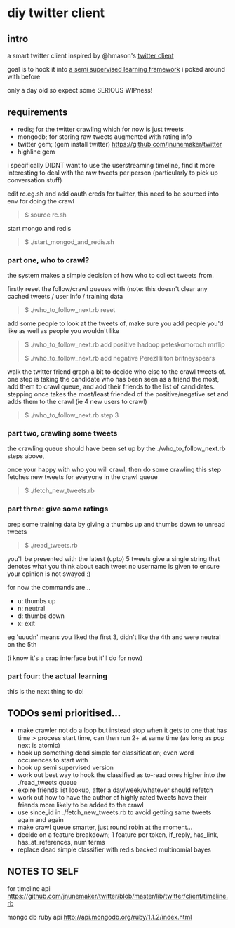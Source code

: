 # diy twitter client

## intro

a smart twitter client inspired by @hmason's [twitter client](https://github.com/hmason/tc)

goal is to hook it into [a semi supervised learning framework](http://matpalm.com/semi_supervised_naive_bayes/) i poked around with before 

only a day old so expect some SERIOUS WIPness!

## requirements

- redis; for the twitter crawling which for now is just tweets
- mongodb; for storing raw tweets augmented with rating info
- twitter gem; (gem install twitter)  https://github.com/jnunemaker/twitter
- highline gem

i specifically DIDNT want to use the userstreaming timeline, find it more interesting
to deal with the raw tweets per person (particularly to pick up conversation stuff)

edit rc.eg.sh and add oauth creds for twitter, this need to be sourced into env for doing the crawl
> $ source rc.sh

start mongo and redis
> $ ./start_mongod_and_redis.sh

### part one, who to crawl?

the system makes a simple decision of how who to collect tweets from.

firstly reset the follow/crawl queues with
(note: this doesn't clear any cached tweets / user info / training data
> $ ./who_to_follow_next.rb reset

add some people to look at the tweets of, make sure you add people you'd like as well as people you wouldn't like
> $ ./who_to_follow_next.rb add positive hadoop peteskomoroch mrflip
>
> $ ./who_to_follow_next.rb add negative PerezHilton britneyspears

walk the twitter friend graph a bit to decide who else to the
crawl tweets of. one step is taking the candidate who has been seen as a friend
the most, add them to crawl queue, and add their friends to the list of candidates.
stepping once takes the most/least friended of the positive/negative set and adds them to the crawl (ie 4 new users to crawl)
> $ ./who_to_follow_next.rb step 3

### part two, crawling some tweets

the crawling queue should have been set up by the ./who_to_follow_next.rb steps above,

once your happy with who you will crawl, then do some crawling
this step fetches new tweets for everyone in the crawl queue
> $ ./fetch_new_tweets.rb

### part three: give some ratings

prep some training data by giving a thumbs up and thumbs down to unread tweets
> $ ./read_tweets.rb

you'll be presented with the latest (upto) 5 tweets
give a single string that denotes what you think about each tweet
no username is given to ensure your opinion is not swayed :)

for now the commands are...
- u: thumbs up
- n: neutral
- d: thumbs down
- x: exit

eg 'uuudn' means you liked the first 3, didn't like the 4th and were neutral on the 5th

(i know it's a crap interface but it'll do for now)

### part four: the actual learning

this is the next thing to do!

## TODOs semi prioritised...
- make crawler not do a loop but instead stop when it gets to one that has time > process start time, can then run 2+ at same time (as long as pop next is atomic)
- hook up something dead simple for classification; even word occurences to start with
- hook up semi supervised version
- work out best way to hook the classified as to-read ones higher into the ./read_tweets queue
- expire friends list lookup, after a day/week/whatever should refetch
- work out how to have the author of highly rated tweets have their friends more likely to be added to the crawl 
- use since_id in ./fetch_new_tweets.rb to avoid getting same tweets again and again
- make crawl queue smarter, just round robin at the moment...
- decide on a feature breakdown; 1 feature per token, if_reply, has_link, has_at_references, num terms
- replace dead simple classifier with redis backed multinomial bayes

## NOTES TO SELF

for timeline api
https://github.com/jnunemaker/twitter/blob/master/lib/twitter/client/timeline.rb

mongo db ruby api
http://api.mongodb.org/ruby/1.1.2/index.html

